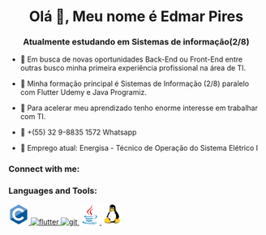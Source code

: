 <h1 align="center">Olá 👋, Meu nome é Edmar Pires</h1>
<h3 align="center">Atualmente estudando em Sistemas de informação(2/8)</h3>

- 🔭 Em busca de novas oportunidades Back-End ou Front-End entre outras busco minha primeira experiência profissional na área de TI.

- 🌱 Minha formação principal é Sistemas de Informação (2/8) paralelo com Flutter Udemy e Java Programiz.

- 👯 Para acelerar meu aprendizado tenho enorme interesse em trabalhar com TI.

- 💬 +(55) 32 9-8835 1572 Whatsapp

- 📄 Emprego atual: Energisa - Técnico de Operação do Sistema Elétrico I

<h3 align="left">Connect with me:</h3>
<p align="left">
</p>

<h3 align="left">Languages and Tools:</h3>
<p align="left"> <a href="https://www.cprogramming.com/" target="_blank" rel="noreferrer"> <img src="https://raw.githubusercontent.com/devicons/devicon/master/icons/c/c-original.svg" alt="c" width="40" height="40"/> </a> <a href="https://flutter.dev" target="_blank" rel="noreferrer"> <img src="https://www.vectorlogo.zone/logos/flutterio/flutterio-icon.svg" alt="flutter" width="40" height="40"/> </a> <a href="https://git-scm.com/" target="_blank" rel="noreferrer"> <img src="https://www.vectorlogo.zone/logos/git-scm/git-scm-icon.svg" alt="git" width="40" height="40"/> </a> <a href="https://www.java.com" target="_blank" rel="noreferrer"> <img src="https://raw.githubusercontent.com/devicons/devicon/master/icons/java/java-original.svg" alt="java" width="40" height="40"/> </a> <a href="https://www.linux.org/" target="_blank" rel="noreferrer"> <img src="https://raw.githubusercontent.com/devicons/devicon/master/icons/linux/linux-original.svg" alt="linux" width="40" height="40"/> </a> </p>
